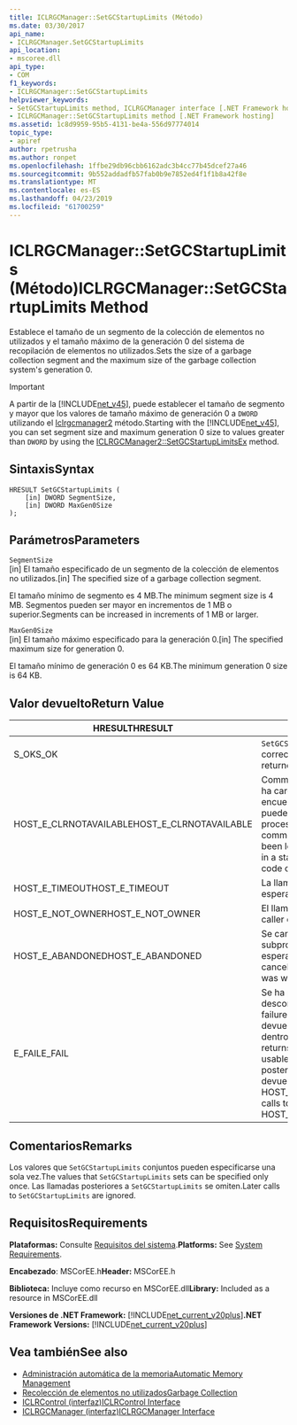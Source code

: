 ```yaml
---
title: ICLRGCManager::SetGCStartupLimits (Método)
ms.date: 03/30/2017
api_name:
- ICLRGCManager.SetGCStartupLimits
api_location:
- mscoree.dll
api_type:
- COM
f1_keywords:
- ICLRGCManager::SetGCStartupLimits
helpviewer_keywords:
- SetGCStartupLimits method, ICLRGCManager interface [.NET Framework hosting]
- ICLRGCManager::SetGCStartupLimits method [.NET Framework hosting]
ms.assetid: 1c8d9959-95b5-4131-be4a-556d97774014
topic_type:
- apiref
author: rpetrusha
ms.author: ronpet
ms.openlocfilehash: 1ffbe29db96cbb6162adc3b4cc77b45dcef27a46
ms.sourcegitcommit: 9b552addadfb57fab0b9e7852ed4f1f1b8a42f8e
ms.translationtype: MT
ms.contentlocale: es-ES
ms.lasthandoff: 04/23/2019
ms.locfileid: "61700259"
---
```

# <a name="iclrgcmanagersetgcstartuplimits-method"></a><span data-ttu-id="51fc7-102">ICLRGCManager::SetGCStartupLimits (Método)</span><span class="sxs-lookup"><span data-stu-id="51fc7-102">ICLRGCManager::SetGCStartupLimits Method</span></span>
<span data-ttu-id="51fc7-103">Establece el tamaño de un segmento de la colección de elementos no utilizados y el tamaño máximo de la generación 0 del sistema de recopilación de elementos no utilizados.</span><span class="sxs-lookup"><span data-stu-id="51fc7-103">Sets the size of a garbage collection segment and the maximum size of the garbage collection system's generation 0.</span></span>  
  
> [!IMPORTANT]
>  <span data-ttu-id="51fc7-104">A partir de la [!INCLUDE[net_v45](../../../../includes/net-v45-md.md)], puede establecer el tamaño de segmento y mayor que los valores de tamaño máximo de generación 0 a `DWORD` utilizando el [Iclrgcmanager2](../../../../docs/framework/unmanaged-api/hosting/iclrgcmanager2-setgcstartuplimitsex-method.md) método.</span><span class="sxs-lookup"><span data-stu-id="51fc7-104">Starting with the [!INCLUDE[net_v45](../../../../includes/net-v45-md.md)], you can set segment size and maximum generation 0 size to values greater than `DWORD` by using the [ICLRGCManager2::SetGCStartupLimitsEx](../../../../docs/framework/unmanaged-api/hosting/iclrgcmanager2-setgcstartuplimitsex-method.md) method.</span></span>  
  
## <a name="syntax"></a><span data-ttu-id="51fc7-105">Sintaxis</span><span class="sxs-lookup"><span data-stu-id="51fc7-105">Syntax</span></span>  
  
```  
HRESULT SetGCStartupLimits (  
    [in] DWORD SegmentSize,   
    [in] DWORD MaxGen0Size  
);  
```  
  
## <a name="parameters"></a><span data-ttu-id="51fc7-106">Parámetros</span><span class="sxs-lookup"><span data-stu-id="51fc7-106">Parameters</span></span>  
 `SegmentSize`  
 <span data-ttu-id="51fc7-107">[in] El tamaño especificado de un segmento de la colección de elementos no utilizados.</span><span class="sxs-lookup"><span data-stu-id="51fc7-107">[in] The specified size of a garbage collection segment.</span></span>  
  
 <span data-ttu-id="51fc7-108">El tamaño mínimo de segmento es 4 MB.</span><span class="sxs-lookup"><span data-stu-id="51fc7-108">The minimum segment size is 4 MB.</span></span> <span data-ttu-id="51fc7-109">Segmentos pueden ser mayor en incrementos de 1 MB o superior.</span><span class="sxs-lookup"><span data-stu-id="51fc7-109">Segments can be increased in increments of 1 MB or larger.</span></span>  
  
 `MaxGen0Size`  
 <span data-ttu-id="51fc7-110">[in] El tamaño máximo especificado para la generación 0.</span><span class="sxs-lookup"><span data-stu-id="51fc7-110">[in] The specified maximum size for generation 0.</span></span>  
  
 <span data-ttu-id="51fc7-111">El tamaño mínimo de generación 0 es 64 KB.</span><span class="sxs-lookup"><span data-stu-id="51fc7-111">The minimum generation 0 size is 64 KB.</span></span>  
  
## <a name="return-value"></a><span data-ttu-id="51fc7-112">Valor devuelto</span><span class="sxs-lookup"><span data-stu-id="51fc7-112">Return Value</span></span>  
  
|<span data-ttu-id="51fc7-113">HRESULT</span><span class="sxs-lookup"><span data-stu-id="51fc7-113">HRESULT</span></span>|<span data-ttu-id="51fc7-114">Descripción</span><span class="sxs-lookup"><span data-stu-id="51fc7-114">Description</span></span>|  
|-------------|-----------------|  
|<span data-ttu-id="51fc7-115">S_OK</span><span class="sxs-lookup"><span data-stu-id="51fc7-115">S_OK</span></span>|<span data-ttu-id="51fc7-116">`SetGCStartupLimits` se devolvió correctamente.</span><span class="sxs-lookup"><span data-stu-id="51fc7-116">`SetGCStartupLimits` returned successfully.</span></span>|  
|<span data-ttu-id="51fc7-117">HOST_E_CLRNOTAVAILABLE</span><span class="sxs-lookup"><span data-stu-id="51fc7-117">HOST_E_CLRNOTAVAILABLE</span></span>|<span data-ttu-id="51fc7-118">Common language runtime (CLR) no se ha cargado en un proceso o el CLR se encuentra en un estado en el que no se puede ejecutar código administrado o procesar la llamada correctamente.</span><span class="sxs-lookup"><span data-stu-id="51fc7-118">The common language runtime (CLR) has not been loaded into a process, or the CLR is in a state in which it cannot run managed code or process the call successfully.</span></span>|  
|<span data-ttu-id="51fc7-119">HOST_E_TIMEOUT</span><span class="sxs-lookup"><span data-stu-id="51fc7-119">HOST_E_TIMEOUT</span></span>|<span data-ttu-id="51fc7-120">La llamada ha agotado el tiempo de espera.</span><span class="sxs-lookup"><span data-stu-id="51fc7-120">The call timed out.</span></span>|  
|<span data-ttu-id="51fc7-121">HOST_E_NOT_OWNER</span><span class="sxs-lookup"><span data-stu-id="51fc7-121">HOST_E_NOT_OWNER</span></span>|<span data-ttu-id="51fc7-122">El llamador no posee el bloqueo.</span><span class="sxs-lookup"><span data-stu-id="51fc7-122">The caller does not own the lock.</span></span>|  
|<span data-ttu-id="51fc7-123">HOST_E_ABANDONED</span><span class="sxs-lookup"><span data-stu-id="51fc7-123">HOST_E_ABANDONED</span></span>|<span data-ttu-id="51fc7-124">Se canceló un evento mientras un subproceso bloqueado o fibra estaba esperando en ella.</span><span class="sxs-lookup"><span data-stu-id="51fc7-124">An event was canceled while a blocked thread or fiber was waiting on it.</span></span>|  
|<span data-ttu-id="51fc7-125">E_FAIL</span><span class="sxs-lookup"><span data-stu-id="51fc7-125">E_FAIL</span></span>|<span data-ttu-id="51fc7-126">Se ha producido un error irrecuperable desconocido.</span><span class="sxs-lookup"><span data-stu-id="51fc7-126">An unknown catastrophic failure occurred.</span></span> <span data-ttu-id="51fc7-127">Después de un método devuelve E_FAIL, CLR ya no es utilizable dentro del proceso.</span><span class="sxs-lookup"><span data-stu-id="51fc7-127">After a method returns E_FAIL, the CLR is no longer usable within the process.</span></span> <span data-ttu-id="51fc7-128">Las llamadas posteriores a métodos de hospedaje devuelven HOST_E_CLRNOTAVAILABLE.</span><span class="sxs-lookup"><span data-stu-id="51fc7-128">Subsequent calls to hosting methods return HOST_E_CLRNOTAVAILABLE.</span></span>|  
  
## <a name="remarks"></a><span data-ttu-id="51fc7-129">Comentarios</span><span class="sxs-lookup"><span data-stu-id="51fc7-129">Remarks</span></span>  
 <span data-ttu-id="51fc7-130">Los valores que `SetGCStartupLimits` conjuntos pueden especificarse una sola vez.</span><span class="sxs-lookup"><span data-stu-id="51fc7-130">The values that `SetGCStartupLimits` sets can be specified only once.</span></span> <span data-ttu-id="51fc7-131">Las llamadas posteriores a `SetGCStartupLimits` se omiten.</span><span class="sxs-lookup"><span data-stu-id="51fc7-131">Later calls to `SetGCStartupLimits` are ignored.</span></span>  
  
## <a name="requirements"></a><span data-ttu-id="51fc7-132">Requisitos</span><span class="sxs-lookup"><span data-stu-id="51fc7-132">Requirements</span></span>  
 <span data-ttu-id="51fc7-133">**Plataformas:** Consulte [Requisitos del sistema](../../../../docs/framework/get-started/system-requirements.md).</span><span class="sxs-lookup"><span data-stu-id="51fc7-133">**Platforms:** See [System Requirements](../../../../docs/framework/get-started/system-requirements.md).</span></span>  
  
 <span data-ttu-id="51fc7-134">**Encabezado**: MSCorEE.h</span><span class="sxs-lookup"><span data-stu-id="51fc7-134">**Header:** MSCorEE.h</span></span>  
  
 <span data-ttu-id="51fc7-135">**Biblioteca:** Incluye como recurso en MSCorEE.dll</span><span class="sxs-lookup"><span data-stu-id="51fc7-135">**Library:** Included as a resource in MSCorEE.dll</span></span>  
  
 <span data-ttu-id="51fc7-136">**Versiones de .NET Framework:** [!INCLUDE[net_current_v20plus](../../../../includes/net-current-v20plus-md.md)]</span><span class="sxs-lookup"><span data-stu-id="51fc7-136">**.NET Framework Versions:** [!INCLUDE[net_current_v20plus](../../../../includes/net-current-v20plus-md.md)]</span></span>  
  
## <a name="see-also"></a><span data-ttu-id="51fc7-137">Vea también</span><span class="sxs-lookup"><span data-stu-id="51fc7-137">See also</span></span>

- [<span data-ttu-id="51fc7-138">Administración automática de la memoria</span><span class="sxs-lookup"><span data-stu-id="51fc7-138">Automatic Memory Management</span></span>](../../../../docs/standard/automatic-memory-management.md)
- [<span data-ttu-id="51fc7-139">Recolección de elementos no utilizados</span><span class="sxs-lookup"><span data-stu-id="51fc7-139">Garbage Collection</span></span>](../../../../docs/standard/garbage-collection/index.md)
- [<span data-ttu-id="51fc7-140">ICLRControl (interfaz)</span><span class="sxs-lookup"><span data-stu-id="51fc7-140">ICLRControl Interface</span></span>](../../../../docs/framework/unmanaged-api/hosting/iclrcontrol-interface.md)
- [<span data-ttu-id="51fc7-141">ICLRGCManager (interfaz)</span><span class="sxs-lookup"><span data-stu-id="51fc7-141">ICLRGCManager Interface</span></span>](../../../../docs/framework/unmanaged-api/hosting/iclrgcmanager-interface.md)
